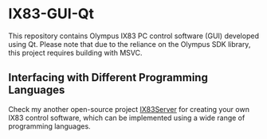 # IX83-GUI-Qt
This repository contains Olympus IX83 PC control software (GUI) developed using Qt.
Please note that due to the reliance on the Olympus SDK library, this project requires building with MSVC.

## Interfacing with Different Programming Languages
Check my another open-source project [IX83Server](https://github.com/ZhengyiZ/IX83Server) for creating your own IX83 control software, which can be implemented using a wide range of programming languages.
